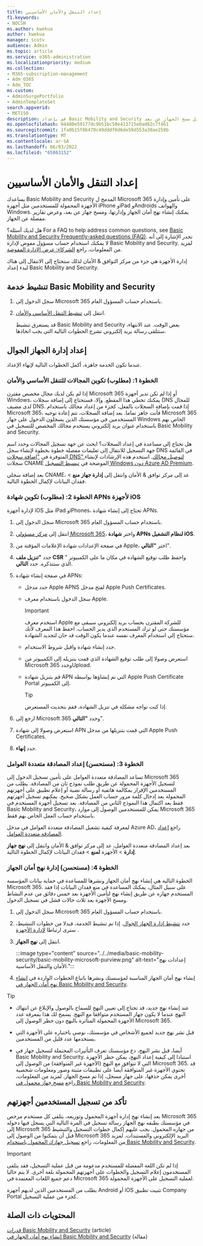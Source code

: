 ```yaml
---
title: إعداد التنقل والأمان الأساسيين
f1.keywords:
- NOCSH
ms.author: kwekua
author: kwekua
manager: scotv
audience: Admin
ms.topic: article
ms.service: o365-administration
ms.localizationpriority: medium
ms.collection:
- M365-subscription-management
- Adm_O365
- Adm_TOC
ms.custom:
- AdminSurgePortfolio
- AdminTemplateSet
search.appverid:
- MET150
description: قم بإعداد Basic Mobility and Security لتأمين الأجهزة المحمولة للمستخدمين وإدارتها من خلال تنفيذ إجراءات مثل مسح الجهاز عن بعد.
ms.openlocfilehash: 04480e59177dc9b51bc50e413715e0ad82c7f461
ms.sourcegitcommit: 1fa0b15f86470c49dddf0d6de59d553a38ae259b
ms.translationtype: MT
ms.contentlocale: ar-SA
ms.lasthandoff: 06/03/2022
ms.locfileid: "65863152"
---
```

# <a name="set-up-basic-mobility-and-security"></a>إعداد التنقل والأمان الأساسيين

يساعدك Basic Mobility and Security المدمج ل Microsoft 365 على تأمين وإدارة الأجهزة المحمولة للمستخدمين مثل أجهزة iPhone وiPad وAndroids والهواتف Windows. يمكنك إنشاء نهج أمان الجهاز وإدارتها، ومسح جهاز عن بعد، وعرض تقارير مفصلة عن الجهاز.

هل لديك أسئلة؟ For a FAQ to help address common questions, see [Basic Mobility and Security Frequently-asked questions (FAQ)](frequently-asked-questions.yml). تجدر الإشارة إلى أنه لا يمكنك استخدام حساب مسؤول مفوض لإدارة Basic Mobility and Security. لمزيد من المعلومات، راجع [الشركاء: عرض الإدارة المفوضة](https://support.microsoft.com/office/partners-offer-delegated-administration-26530dc0-ebba-415b-86b1-b55bc06b073e). 

إدارة الأجهزة هي جزء من مركز التوافق & الأمان لذلك ستحتاج إلى الانتقال إلى هناك لبدء إعداد Basic Mobility and Security.

## <a name="activate-the-basic-mobility-and-security-service"></a>تنشيط خدمة Basic Mobility and Security

1. سجل الدخول إلى Microsoft 365 باستخدام حساب المسؤول العام.

2. انتقل إلى [تنشيط التنقل الأساسي والأمان](https://admin.microsoft.com/EAdmin/Device/IntuneInventory.aspx).

   قد يستغرق تنشيط Basic Mobility and Security بعض الوقت. عند الانتهاء، ستتلقى رسالة بريد إلكتروني تشرح الخطوات التالية التي يجب اتخاذها.

## <a name="set-up-mobile-device-management"></a>إعداد إدارة الجهاز الجوال

عندما تكون الخدمة جاهزة، أكمل الخطوات التالية لإنهاء الإعداد.

### <a name="step-1-required-configure-domains-for-basic-mobility-and-security"></a>الخطوة 1: (مطلوب) تكوين المجالات للتنقل الأساسي والأمان

إذا لم يكن لديك مجال مخصص مقترن Microsoft 365 أو إذا لم تكن تدير أجهزة Windows، يمكنك تخطي هذا المقطع. وإلا، فستحتاج إلى إضافة سجلات DNS للمجال لدى مضيف DNS. إذا قمت بإضافة السجلات بالفعل، كجزء من إعداد مجالك باستخدام Microsoft 365، فأنت جاهز تماما. بعد إضافة السجلات، تتم إعادة توجيه Microsoft 365 المستخدمين في مؤسستك الذين يسجلون الدخول على جهاز Windows الخاص بهم باستخدام عنوان بريد إلكتروني يستخدم مجالك المخصص للتسجيل في Basic Mobility and Security.

هل تحتاج إلى مساعدة في إعداد السجلات؟ ابحث عن جهة تسجيل المجالات وحدد اسم جهة التسجيل للانتقال إلى تعليمات مفصلة خطوة بخطوة لإنشاء سجل DNS في القائمة المتوفرة في ["إضافة سجلات DNS" لتوصيل مجالك](/office365/admin/get-help-with-domains/create-dns-records-at-any-dns-hosting-provider). استخدم هذه الإرشادات لإنشاء سجلات CNAME الموضحة في [تبسيط التسجيل Windows دون Azure AD Premium](/mem/intune/enrollment/windows-enroll#simplify-windows-enrollment-without-azure-ad-premium).

بعد إضافة سجلي CNAME، عد إلى مركز توافق & الأمان وانتقل إلى **إدارة جهاز** **منع** >  فقدان البيانات لإكمال الخطوة التالية.

### <a name="step-2-required-configure-an-apns-certificate-for-ios-devices"></a>الخطوة 2: (مطلوب) تكوين شهادة APNs لأجهزة iOS

لإدارة أجهزة iOS مثل iPad وiPhones، تحتاج إلى إنشاء شهادة APNs.

1. سجل الدخول إلى Microsoft 365 باستخدام حساب المسؤول العام.

2. انتقل إلى [مركز مسؤولي Microsoft 365](https://portal.office.com/adminportal/home?#/MifoDevices)، واختر **شهادة APNs لنظام التشغيل iOS**.

4. في صفحة الإعدادات شهادة الإعلامات المؤقتة من Apple، اختر **"التالي**".

5. حدد **"تنزيل ملف CSR** " واحفظ طلب توقيع الشهادة في مكان ما على الكمبيوتر الذي ستتذكره. حدد **التالي**.

6. في صفحة إنشاء شهادة APNs:

   - حدد مدخل Apple APNS لفتح مدخل Apple Push Certificates.
   - سجل الدخول باستخدام معرف Apple.

     > [!IMPORTANT]
     > استخدم معرف Apple للشركة المقترن بحساب بريد إلكتروني سيبقى مع مؤسستك حتى لو ترك المستخدم الذي يدير الحساب. احفظ هذا المعرف لأنك ستحتاج إلى استخدام المعرف نفسه عندما يكون الوقت قد حان لتجديد الشهادة.

   - حدد إنشاء شهادة واقبل شروط الاستخدام.
   - استعرض وصولا إلى طلب توقيع الشهادة الذي قمت بتنزيله إلى الكمبيوتر من Microsoft 365 وحددUpload.
   - قم بتنزيل شهادة APN التي تم إنشاؤها بواسطة Apple Push Certificate Portal إلى الكمبيوتر.

     > [!TIP]
     > إذا كنت تواجه مشكلة في تنزيل الشهادة، فقم بتحديث المستعرض.

7. ارجع إلى Microsoft 365 وحدد **"التالي**".

8. استعرض وصولا إلى شهادة APN التي قمت بتنزيلها من مدخل Apple Push Certificates.

9. حدد **إنهاء**.

### <a name="step-3-recommended-set-up-multi-factor-authentication"></a>الخطوة 3: (مستحسن) إعداد المصادقة متعددة العوامل

تساعد المصادقة متعددة العوامل على تأمين تسجيل الدخول إلى Microsoft 365 لتسجيل الأجهزة المحمولة عن طريق طلب نموذج ثان من المصادقة. يطلب من المستخدمين الإقرار بمكالمة هاتفية أو رسالة نصية أو إعلام تطبيق على أجهزتهم المحمولة بعد إدخال كلمة مرور حساب العمل بشكل صحيح. يمكنهم تسجيل أجهزتهم فقط بعد اكتمال هذا النموذج الثاني من المصادقة. بعد تسجيل أجهزة المستخدم في Basic Mobility and Security، يمكن للمستخدمين الوصول إلى موارد Microsoft 365 باستخدام حساب العمل الخاص بهم فقط.

لمعرفة كيفية تشغيل المصادقة متعددة العوامل في مدخل Azure AD، راجع [إعداد المصادقة متعددة العوامل](../security-and-compliance/set-up-multi-factor-authentication.md).

بعد إعداد المصادقة متعددة العوامل، عد إلى مركز توافق & الأمان وانتقل إلى **نهج جهاز** **إدارة** >  الأجهزة **لمنع** >  فقدان البيانات لإكمال الخطوة التالية.

### <a name="step-4-recommended-manage-device-security-policies"></a>الخطوة 4: (مستحسن) إدارة نهج أمان الجهاز

الخطوة التالية هي إنشاء نهج أمان الجهاز ونشرها للمساعدة في حماية بيانات المؤسسة Microsoft 365. على سبيل المثال، يمكنك المساعدة في منع فقدان البيانات إذا فقد المستخدم جهازه عن طريق إنشاء نهج لتأمين الأجهزة بعد خمس دقائق من عدم النشاط ومسح الأجهزة بعد ثلاث حالات فشل في تسجيل الدخول.

1. سجل الدخول إلى Microsoft 365 باستخدام حساب المسؤول العام.

2. حدد [تنشيط إدارة الجهاز الجوال](https://admin.microsoft.com/EAdmin/Device/IntuneInventory.aspx). إذا تم تنشيط الخدمة، فبدلا من خطوات التنشيط، سترى ارتباطا [لإدارة الأجهزة](https://admin.microsoft.com/adminportal/home#/MifoDevices) .

3. انتقل إلى **نهج الجهاز**.

   :::image type="content" source="../../media/basic-mobility-security/basic-mobility-microsoft-purview.png" alt-text="إعدادات نهج الأمان والتنقل الأساسية.":::

4. إنشاء نهج أمان الجهاز المناسبة لمؤسستك ونشرها باتباع الخطوات الواردة في [إنشاء نهج أمان الجهاز في Basic Mobility and Security](create-device-security-policies.md).

> [!TIP]
>
> - عند إنشاء نهج جديد، قد تحتاج إلى تعيين النهج للسماح بالوصول والإبلاغ عن انتهاك النهج عندما لا يكون جهاز المستخدم متوافقا مع النهج. يسمح لك هذا بمعرفة عدد الأجهزة المحمولة المتأثرة بالنهج دون حظر الوصول إلى Microsoft 365.
>
> - قبل نشر نهج جديد لجميع الأشخاص في مؤسستك، نوصي باختباره على الأجهزة التي يستخدمها عدد قليل من المستخدمين.
>
> - أيضا، قبل نشر النهج، دع مؤسستك تعرف التأثيرات المحتملة لتسجيل جهاز في Basic Mobility and Security. استنادا إلى كيفية إعداد النهج، يمكن حظر الأجهزة التي لا تتوافق مع النهج (الأجهزة غير المتوافقة) من الوصول إلى Microsoft 365. قد تحتوي الأجهزة غير المتوافقة أيضا على تطبيقات مثبتة وصور ومعلومات شخصية أخرى يمكن حذفها، على جهاز مسجل، إذا تم مسح الجهاز. لمزيد من المعلومات، راجع [مسح جهاز محمول في Basic Mobility and Security](wipe-mobile-device.md).

## <a name="make-sure-users-enroll-their-devices"></a>تأكد من تسجيل المستخدمين أجهزتهم

بعد إنشاء نهج إدارة أجهزة المحمول وتوزيعه، يتلقى كل مستخدم مرخص Microsoft 365 في مؤسستك يطبقه نهج الجهاز رسالة تسجيل في المرة التالية التي يسجل فيها دخوله إلى Microsoft 365 من جهازه المحمول. يجب عليهم إكمال خطوات التسجيل والتنشيط قبل أن يتمكنوا من الوصول إلى Microsoft 365 البريد الإلكتروني والمستندات. لمزيد من المعلومات، راجع [تسجيل جهازك المحمول باستخدام Basic Mobility and Security](enroll-your-mobile-device.md).

> [!IMPORTANT]
> إذا لم تكن اللغة المفضلة للمستخدم مدعومة من قبل عملية التسجيل، فقد يتلقى المستخدمون إعلام التسجيل والخطوات على أجهزتهم المحمولة بلغة أخرى. لا يتم حاليا دعم جميع اللغات المعتمدة في Microsoft 365 لعملية التسجيل على الأجهزة المحمولة.

يطلب من المستخدمين الذين لديهم أجهزة Android أو iOS تثبيت تطبيق Company Portal كجزء من عملية التسجيل.

## <a name="related-content"></a>المحتويات ذات الصلة

[قدرات Basic Mobility and Security](capabilities.md) (article)\
[إنشاء نهج أمان الجهاز في Basic Mobility and Security](create-device-security-policies.md) (مقالة)
